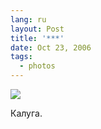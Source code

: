 ```yaml
---
lang: ru
layout: Post
title: '***'
date: Oct 23, 2006
tags:
  - photos
---
```


![](http://wow.sapegin.me/133K0Q1s060d/Sapegin-Artem-20D-2006-07-20-223-2333-lj.jpg)

Калуга.
